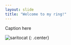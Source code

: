```yaml
---
layout: slide
title: "Welcome to my ring!"
---
```


Caption here

![saritocat](https://octodex.github.com/images/saritocat.png)
{: .center}
